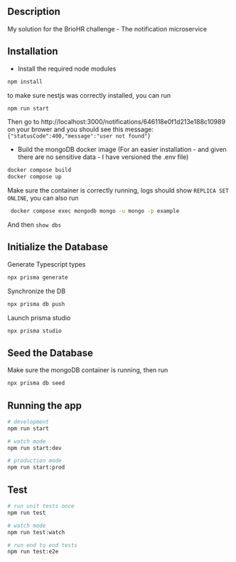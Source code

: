 

## Description

My solution for the BrioHR challenge - The notification microservice

## Installation

- Install the required node modules
```bash
npm install
```

to make sure nestjs was correctly installed, you can run 
```bash
npm run start
```
Then go to http://localhost:3000/notifications/646118e0f1d213e188c10989 on your brower and you should see this message:
`{"statusCode":400,"message":"user not found"}`

- Build the mongoDB docker image 
(For an easier installation - and given there are no sensitive data - I have versioned the .env file)
```bash
docker compose build
docker compose up
```
Make sure the container is correctly running, logs should show `REPLICA SET ONLINE`, you can also run 
```bash
 docker compose exec mongodb mongo -u mongo -p example 
 ```
 And then `show dbs`


## Initialize the Database

Generate Typescript types
```bash
npx prisma generate
``` 

Synchronize the DB
```bash
npx prisma db push
``` 

Launch prisma studio
```bash
npx prisma studio
``` 

## Seed the Database 

Make sure the mongoDB container is running, then run 
```bash
npx prisma db seed
``` 


## Running the app


```bash
# development
npm run start

# watch mode
npm run start:dev

# production mode
npm run start:prod
```

## Test

```bash
# run unit tests once
npm run test

# watch mode
npm run test:watch

# run end to end tests
npm run test:e2e
```


